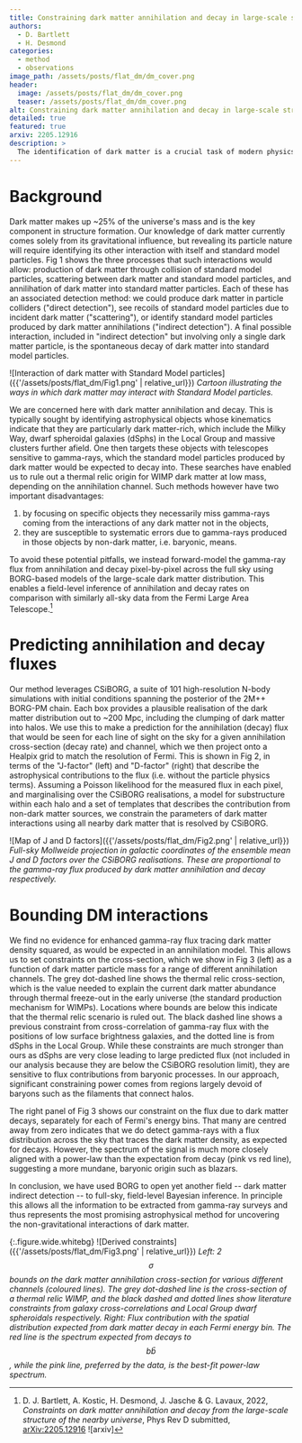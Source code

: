 ```yaml
---
title: Constraining dark matter annihilation and decay in large-scale structures
authors:
  - D. Bartlett
  - H. Desmond
categories:
  - method
  - observations
image_path: /assets/posts/flat_dm/dm_cover.png
header:
  image: /assets/posts/flat_dm/dm_cover.png
  teaser: /assets/posts/flat_dm/dm_cover.png
alt: Constraining dark matter annihilation and decay in large-scale structures
detailed: true
featured: true
arxiv: 2205.12916
description: >
  The identification of dark matter is a crucial task of modern physics. We present a full-sky, field-level search for dark matter annihilation and decay in the large-scale structure of the nearby universe, exploiting more information than conventional analyses targetting specific objects. We find no evidence for such effects, placing new constraints on the rates of dark matter interactions.
---
```


# Background

Dark matter makes up ~25% of the universe's mass and is the key component
in structure formation. Our knowledge of dark matter currently comes solely from its
gravitational influence, but revealing its particle nature will require
identifying its other interaction with itself and standard model particles.
Fig 1 shows the three processes that such interactions would allow: production
of dark matter through collision of standard model particles, scattering between dark matter and standard model particles,
and annilihation of dark matter into standard matter particles. Each of these has an associated
detection method: we could produce dark matter in particle colliders ("direct
detection"), see recoils of standard model particles due to incident dark matter ("scattering"), or
identify standard model particles produced by dark matter annihilations ("indirect detection"). A
final possible interaction, included in "indirect detection" but involving only
a single dark matter particle, is the spontaneous decay of dark matter into standard model particles.

![Interaction of dark matter with Standard Model particles]({{'/assets/posts/flat_dm/Fig1.png' | relative_url}})
_Cartoon illustrating the ways in which dark matter may interact with Standard Model particles._

We are concerned here with dark matter annihilation and decay. This is typically sought
by identifying astrophysical objects whose kinematics indicate that they are
particularly dark matter-rich, which include the Milky Way, dwarf spheroidal galaxies
(dSphs) in the Local Group and massive clusters further afield. One then targets
these objects with telescopes sensitive to gamma-rays, which the standard model particles
produced by dark matter would be expected to decay into. These searches have enabled us
to rule out a thermal relic origin for WIMP dark matter at low mass, depending
on the annihilation channel. Such methods however have two important
disadvantages:

1. by focusing on specific objects they necessarily miss gamma-rays coming from the interactions of any dark matter not in the objects,
2. they are susceptible to systematic errors due to gamma-rays produced in those objects by non-dark matter, i.e. baryonic, means.

To avoid these potential pitfalls, we instead forward-model the gamma-ray flux
from annihilation and decay pixel-by-pixel across the full sky using BORG-based
models of the large-scale dark matter distribution. This enables a field-level
inference of annihilation and decay rates on comparison with similarly all-sky
data from the Fermi Large Area Telescope.[^paper]

# Predicting annihilation and decay fluxes

Our method leverages CSiBORG, a suite of 101 high-resolution
N-body simulations with initial conditions spanning the posterior of the 2M++ BORG-PM
chain. Each box provides a plausible realisation of the dark matter distribution
out to ~200 Mpc, including the clumping of dark matter into halos. We use this to make a
prediction for the annihilation (decay) flux that would be seen for each line of
sight on the sky for a given annihilation cross-section (decay rate) and
channel, which we then project onto a Healpix grid to match the resolution of
Fermi. This is shown in Fig 2, in terms of the "J-factor" (left) and "D-factor"
(right) that describe the astrophysical contributions to the flux (i.e. without
the particle physics terms). Assuming a Poisson likelihood for the measured flux
in each pixel, and marginalising over the CSiBORG realisations, a model for
substructure within each halo and a set of templates that describes the
contribution from non-dark matter sources, we constrain the parameters of dark matter interactions
using all nearby dark matter that is resolved by CSiBORG.

![Map of J and D factors]({{'/assets/posts/flat_dm/Fig2.png' | relative_url}})
_Full-sky Mollweide projection in galactic coordinates of the ensemble mean J and D factors over the CSiBORG realisations. These are proportional to the gamma-ray flux produced by dark matter annihilation and decay respectively._

# Bounding DM interactions

We find no evidence for enhanced gamma-ray flux tracing dark matter density squared, as
would be expected in an annihilation model. This allows us to set constraints on
the cross-section, which we show in Fig 3 (left) as a function of dark matter particle
mass for a range of different annihilation channels. The grey dot-dashed line
shows the thermal relic cross-section, which is the value needed to explain the
current dark matter abundance through thermal freeze-out in the early universe
(the standard production mechanism for WIMPs). Locations where bounds are below
this indicate that the thermal relic scenario is ruled out. The black dashed
line shows a previous constraint from cross-correlation of gamma-ray flux with
the positions of low surface brightness galaxies, and the dotted line is from
dSphs in the Local Group. While these constraints are much stronger than ours
as dSphs are very close leading to large predicted flux (not included in our
analysis because they are below the CSiBORG resolution limit), they are
sensitive to flux contributions from baryonic processes. In our approach,
significant constraining power comes from regions largely devoid of baryons
such as the filaments that connect halos.

The right panel of Fig 3 shows our constraint on the flux due to dark matter decays,
separately for each of Fermi's energy bins. That many are centred away from zero
indicates that we do detect gamma-rays with a flux distribution across the sky
that traces the dark matter density, as expected for decays. However, the spectrum of the
signal is much more closely aligned with a power-law than the expectation from
decay (pink vs red line), suggesting a more mundane, baryonic origin such as
blazars.

In conclusion, we have used BORG to open yet another field -- dark matter indirect
detection -- to full-sky, field-level Bayesian inference. In principle this
allows all the information to be extracted from gamma-ray surveys and thus
represents the most promising astrophysical method for uncovering the
non-gravitational interactions of dark matter.

{:.figure.wide.whitebg}
![Derived constraints]({{'/assets/posts/flat_dm/Fig3.png' | relative_url}})
_Left: 2$$\sigma$$ bounds on the dark matter annihilation cross-section for various different channels (coloured lines). The grey dot-dashed line is the cross-section of a thermal relic WIMP, and the black dashed and dotted lines show literature constraints from galaxy cross-correlations and Local Group dwarf spheroidals respectively. Right: Flux contribution with the spatial distribution expected from dark matter decay in each Fermi energy bin. The red line is the spectrum expected from decays to $$b\bar{b}$$, while the pink line, preferred by the data, is the best-fit power-law spectrum._

[^paper]: D. J. Bartlett, A. Kostic, H. Desmond, J. Jasche & G. Lavaux, 2022, _Constraints on dark matter annihilation and decay from the large-scale structure of the nearby universe_, Phys Rev D submitted, [arXiv:2205.12916](https://arxiv.org/abs/2205.12916) ![arxiv]


